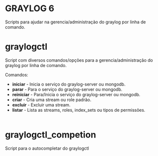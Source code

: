 # GRAYLOG 6
Scripts para ajudar na gerencia/administração do graylog por linha de comando.

# graylogctl
Script com diversos comandos/opções para a gerencia/administração do graylog por linha de comando.

 Comandos:<br>
 * <strong>iniciar</strong>   - Inicia o serviço do graylog-server ou mongodb.<br>
 * <strong>parar</strong>     - Para o serviço do graylog-server ou mongodb.<br>
 * <strong>reiniciar</strong>	- Para/Inicia o serviço do graylog-server ou mongodb.<br>
 * <strong>criar</strong>     - Cria uma stream ou role padrão.<br>
 * <strong>excluir</strong>   - Excluir uma stream.<br>
 * <strong>listar</strong>    - Lista as streams, roles, index_sets ou tipos de permissões.<br><br>

# graylogctl_competion
Script para o autocompletar do graylogctl

